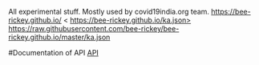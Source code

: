 All experimental stuff. Mostly used by covid19india.org team. 
https://bee-rickey.github.io/
< https://bee-rickey.github.io/ka.json>
<https://raw.githubusercontent.com/bee-rickey/bee-rickey.github.io/master/ka.json>

#Documentation of API
[API](documentation/documentation.md)
